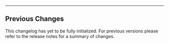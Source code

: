 ---

## Previous Changes

This changelog has yet to be fully initialized. For previous versions please refer to the release notes for a summary of changes.
